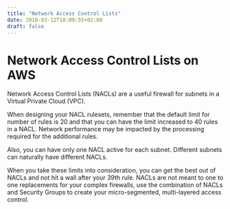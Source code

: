 ```yaml
---
title: "Network Access Control Lists"
date: 2018-03-12T18:09:55+02:00
draft: false
---
```

# Network Access Control Lists on AWS
Network Access Control Lists (NACLs) are a useful firewall for subnets in a Virtual Private Cloud (VPC).

When designing your NACL rulesets, remember that the default limit for number of rules is 20 and that you can have the limit increased to 40 rules in a NACL. Network performance may be impacted by the processing required for the additional rules.

Also, you can have only one NACL active for each subnet. Different subnets can naturally have different NACLs.

When you take these limits into consideration, you can get the best out of NACLs and not hit a wall after your 39th rule. NACLs are not meant to one to one replacements for your complex firewalls, use the combination of NACLs and Security Groups to create your micro-segmented, multi-layered access control.

